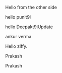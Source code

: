 Hello from the other side

hello
punit9l

hello
Deepakt9lUpdate


ankur verma


Hello ziffy.

Prakash


Prakash
